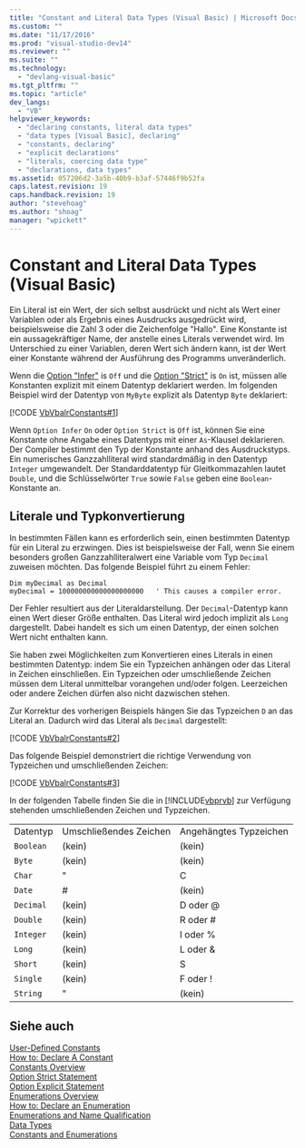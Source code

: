 ```yaml
---
title: "Constant and Literal Data Types (Visual Basic) | Microsoft Docs"
ms.custom: ""
ms.date: "11/17/2016"
ms.prod: "visual-studio-dev14"
ms.reviewer: ""
ms.suite: ""
ms.technology: 
  - "devlang-visual-basic"
ms.tgt_pltfrm: ""
ms.topic: "article"
dev_langs: 
  - "VB"
helpviewer_keywords: 
  - "declaring constants, literal data types"
  - "data types [Visual Basic], declaring"
  - "constants, declaring"
  - "explicit declarations"
  - "literals, coercing data type"
  - "declarations, data types"
ms.assetid: 057206d2-3a5b-40b9-b3af-57446f9b52fa
caps.latest.revision: 19
caps.handback.revision: 19
author: "stevehoag"
ms.author: "shoag"
manager: "wpickett"
---
```

# Constant and Literal Data Types (Visual Basic)
Ein Literal ist ein Wert, der sich selbst ausdrückt und nicht als Wert einer Variablen oder als Ergebnis eines Ausdrucks ausgedrückt wird, beispielsweise die Zahl 3 oder die Zeichenfolge "Hallo".  Eine Konstante ist ein aussagekräftiger Name, der anstelle eines Literals verwendet wird. Im Unterschied zu einer Variablen, deren Wert sich ändern kann, ist der Wert einer Konstante während der Ausführung des Programms unveränderlich.  
  
 Wenn die [Option "Infer"](../../../../visual-basic/language-reference/statements/option-infer-statement.md) is `Off` und die [Option "Strict"](../../../../visual-basic/language-reference/statements/option-strict-statement.md) is `On` ist, müssen alle Konstanten explizit mit einem Datentyp deklariert werden.  Im folgenden Beispiel wird der Datentyp von `MyByte` explizit als Datentyp `Byte` deklariert:  
  
 [!CODE [VbVbalrConstants#1](../CodeSnippet/VS_Snippets_VBCSharp/VbVbalrConstants#1)]  
  
 Wenn `Option Infer` `On` oder `Option Strict` is `Off` ist, können Sie eine Konstante ohne Angabe eines Datentyps mit einer `As`\-Klausel deklarieren.  Der Compiler bestimmt den Typ der Konstante anhand des Ausdruckstyps.  Ein numerisches Ganzzahlliteral wird standardmäßig in den Datentyp `Integer` umgewandelt.  Der Standarddatentyp für Gleitkommazahlen lautet `Double`, und die Schlüsselwörter `True` sowie `False` geben eine `Boolean`\-Konstante an.  
  
## Literale und Typkonvertierung  
 In bestimmten Fällen kann es erforderlich sein, einen bestimmten Datentyp für ein Literal zu erzwingen. Dies ist beispielsweise der Fall, wenn Sie einem besonders großen Ganzzahlliteralwert eine Variable vom Typ `Decimal` zuweisen möchten.  Das folgende Beispiel führt zu einem Fehler:  
  
```  
Dim myDecimal as Decimal  
myDecimal = 100000000000000000000   ' This causes a compiler error.  
```  
  
 Der Fehler resultiert aus der Literaldarstellung.  Der `Decimal`\-Datentyp kann einen Wert dieser Größe enthalten. Das Literal wird jedoch implizit als `Long` dargestellt. Dabei handelt es sich um einen Datentyp, der einen solchen Wert nicht enthalten kann.  
  
 Sie haben zwei Möglichkeiten zum Konvertieren eines Literals in einen bestimmten Datentyp: indem Sie ein Typzeichen anhängen oder das Literal in Zeichen einschließen.  Ein Typzeichen oder umschließende Zeichen müssen dem Literal unmittelbar vorangehen und\/oder folgen. Leerzeichen oder andere Zeichen dürfen also nicht dazwischen stehen.  
  
 Zur Korrektur des vorherigen Beispiels hängen Sie das Typzeichen `D` an das Literal an. Dadurch wird das Literal als `Decimal` dargestellt:  
  
 [!CODE [VbVbalrConstants#2](../CodeSnippet/VS_Snippets_VBCSharp/VbVbalrConstants#2)]  
  
 Das folgende Beispiel demonstriert die richtige Verwendung von Typzeichen und umschließenden Zeichen:  
  
 [!CODE [VbVbalrConstants#3](../CodeSnippet/VS_Snippets_VBCSharp/VbVbalrConstants#3)]  
  
 In der folgenden Tabelle finden Sie die in [!INCLUDE[vbprvb](../../../../csharp/programming-guide/concepts/linq/includes/vbprvb_md.md)] zur Verfügung stehenden umschließenden Zeichen und Typzeichen.  
  
||||  
|-|-|-|  
|Datentyp|Umschließendes Zeichen|Angehängtes Typzeichen|  
|`Boolean`|\(kein\)|\(kein\)|  
|`Byte`|\(kein\)|\(kein\)|  
|`Char`|"|C|  
|`Date`|\#|\(kein\)|  
|`Decimal`|\(kein\)|D oder @|  
|`Double`|\(kein\)|R oder \#|  
|`Integer`|\(kein\)|I oder %|  
|`Long`|\(kein\)|L oder &|  
|`Short`|\(kein\)|S|  
|`Single`|\(kein\)|F oder \!|  
|`String`|"|\(kein\)|  
  
## Siehe auch  
 [User\-Defined Constants](../../../../visual-basic/programming-guide/language-features/constants-enums/user-defined-constants.md)   
 [How to: Declare A Constant](../../../../visual-basic/programming-guide/language-features/constants-enums/how-to-declare-a-constant.md)   
 [Constants Overview](../../../../visual-basic/programming-guide/language-features/constants-enums/constants-overview.md)   
 [Option Strict Statement](../../../../visual-basic/language-reference/statements/option-strict-statement.md)   
 [Option Explicit Statement](../../../../visual-basic/language-reference/statements/option-explicit-statement.md)   
 [Enumerations Overview](../../../../visual-basic/programming-guide/language-features/constants-enums/enumerations-overview.md)   
 [How to: Declare an Enumeration](../../../../visual-basic/programming-guide/language-features/constants-enums/how-to-declare-enumerations.md)   
 [Enumerations and Name Qualification](../../../../visual-basic/programming-guide/language-features/constants-enums/enumerations-and-name-qualification.md)   
 [Data Types](../../../../visual-basic/language-reference/data-types/data-type-summary.md)   
 [Constants and Enumerations](../../../../visual-basic/language-reference/constants-and-enumerations.md)